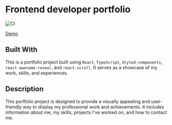 # Frontend developer portfolio

![CI](https://github.com/DenisKulik/frontend-developer-portfolio/actions/workflows/github-actions.yml/badge.svg)

[Demo](https://deniskulik.github.io/frontend-developer-portfolio)

## Built With

This is a portfolio project built using `React`, `TypeScript`, `Styled-components`, `react-awesome-reveal`, and `react-scroll`. It serves as a showcase of my work, skills, and experiences.

## Description

This portfolio project is designed to provide a visually appealing and user-friendly way to display my professional work and achievements. It includes information about me, my skills, projects I've worked on, and how to contact me.
